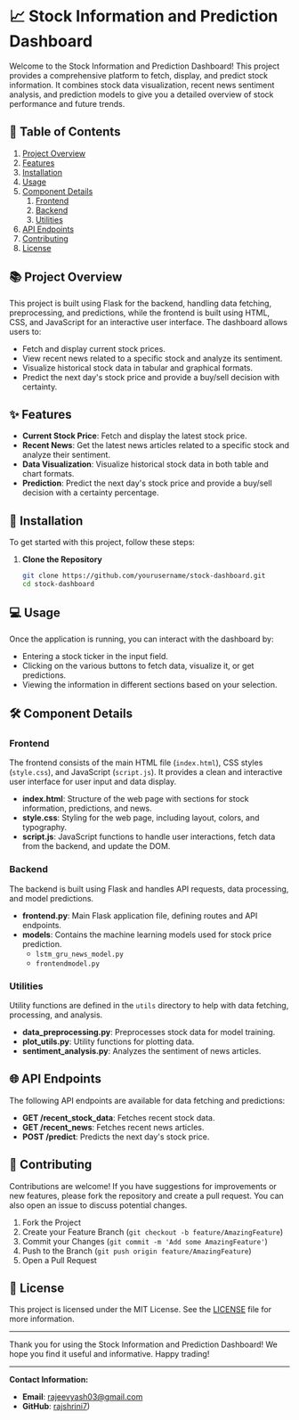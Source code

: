 # 📈 Stock Information and Prediction Dashboard

Welcome to the Stock Information and Prediction Dashboard! This project provides a comprehensive platform to fetch, display, and predict stock information. It combines stock data visualization, recent news sentiment analysis, and prediction models to give you a detailed overview of stock performance and future trends.


## 📝 Table of Contents
1. [Project Overview](#project-overview)
2. [Features](#features)
3. [Installation](#installation)
4. [Usage](#usage)
5. [Component Details](#component-details)
    1. [Frontend](#frontend)
    2. [Backend](#backend)
    3. [Utilities](#utilities)
6. [API Endpoints](#api-endpoints)
7. [Contributing](#contributing)
8. [License](#license)

## 📚 Project Overview
This project is built using Flask for the backend, handling data fetching, preprocessing, and predictions, while the frontend is built using HTML, CSS, and JavaScript for an interactive user interface. The dashboard allows users to:
- Fetch and display current stock prices.
- View recent news related to a specific stock and analyze its sentiment.
- Visualize historical stock data in tabular and graphical formats.
- Predict the next day's stock price and provide a buy/sell decision with certainty.

## ✨ Features
- **Current Stock Price**: Fetch and display the latest stock price.
- **Recent News**: Get the latest news articles related to a specific stock and analyze their sentiment.
- **Data Visualization**: Visualize historical stock data in both table and chart formats.
- **Prediction**: Predict the next day's stock price and provide a buy/sell decision with a certainty percentage.

## 🚀 Installation
To get started with this project, follow these steps:

1. **Clone the Repository**
   ```bash
   git clone https://github.com/yourusername/stock-dashboard.git
   cd stock-dashboard
## 💻 Usage
Once the application is running, you can interact with the dashboard by:

- Entering a stock ticker in the input field.
- Clicking on the various buttons to fetch data, visualize it, or get predictions.
- Viewing the information in different sections based on your selection.

## 🛠️ Component Details

### Frontend
The frontend consists of the main HTML file (`index.html`), CSS styles (`style.css`), and JavaScript (`script.js`). It provides a clean and interactive user interface for user input and data display.

- **index.html**: Structure of the web page with sections for stock information, predictions, and news.
- **style.css**: Styling for the web page, including layout, colors, and typography.
- **script.js**: JavaScript functions to handle user interactions, fetch data from the backend, and update the DOM.

### Backend
The backend is built using Flask and handles API requests, data processing, and model predictions.

- **frontend.py**: Main Flask application file, defining routes and API endpoints.
- **models**: Contains the machine learning models used for stock price prediction.
  - `lstm_gru_news_model.py`
  - `frontendmodel.py`

### Utilities
Utility functions are defined in the `utils` directory to help with data fetching, processing, and analysis.

- **data_preprocessing.py**: Preprocesses stock data for model training.
- **plot_utils.py**: Utility functions for plotting data.
- **sentiment_analysis.py**: Analyzes the sentiment of news articles.

## 🌐 API Endpoints
The following API endpoints are available for data fetching and predictions:

- **GET /recent_stock_data**: Fetches recent stock data.
- **GET /recent_news**: Fetches recent news articles.
- **POST /predict**: Predicts the next day's stock price.

## 🤝 Contributing
Contributions are welcome! If you have suggestions for improvements or new features, please fork the repository and create a pull request. You can also open an issue to discuss potential changes.

1. Fork the Project
2. Create your Feature Branch (`git checkout -b feature/AmazingFeature`)
3. Commit your Changes (`git commit -m 'Add some AmazingFeature'`)
4. Push to the Branch (`git push origin feature/AmazingFeature`)
5. Open a Pull Request

## 📜 License
This project is licensed under the MIT License. See the [LICENSE](LICENSE) file for more information.

---

Thank you for using the Stock Information and Prediction Dashboard! We hope you find it useful and informative. Happy trading!

---

**Contact Information:**

- **Email**: rajeevyash03@gmail.com
- **GitHub**: [rajshrini7](https://github.com/rajshini7))

